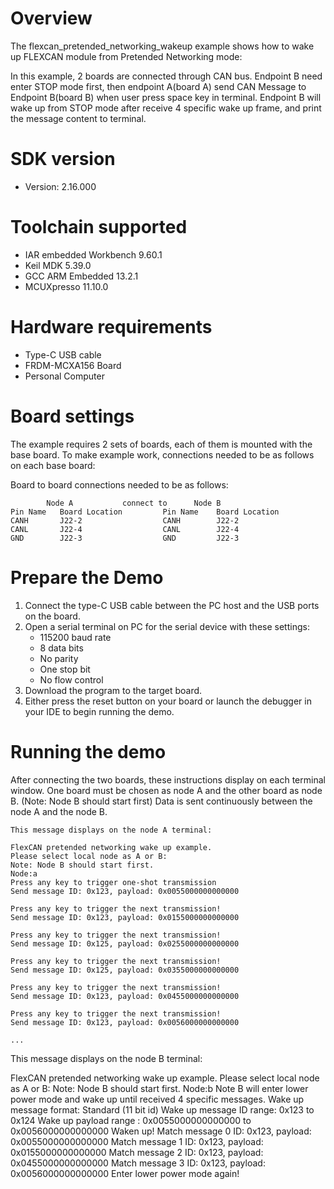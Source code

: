 Overview
========
The flexcan_pretended_networking_wakeup example shows how to wake up FLEXCAN module from Pretended Networking mode:

In this example, 2 boards are connected through CAN bus. Endpoint B need enter STOP mode first, then endpoint A(board A) send CAN Message to Endpoint B(board B)
when user press space key in terminal. Endpoint B will wake up from STOP mode after receive 4 specific wake up frame, and print
the message content to terminal.

SDK version
===========
- Version: 2.16.000

Toolchain supported
===================
- IAR embedded Workbench  9.60.1
- Keil MDK  5.39.0
- GCC ARM Embedded  13.2.1
- MCUXpresso  11.10.0

Hardware requirements
=====================
- Type-C USB cable
- FRDM-MCXA156 Board
- Personal Computer

Board settings
==============
The example requires 2 sets of boards, each of them is mounted with the base board.
To make example work, connections needed to be as follows on each base board:

Board to board connections needed to be as follows:

~~~~~~~~~~~~~~~~~~~~~~~~~~~~~~~~~~~~~~~~~~~~~~~~~~~~~~~~~~~~
        Node A           connect to      Node B
Pin Name   Board Location         Pin Name    Board Location
CANH       J22-2                  CANH        J22-2
CANL       J22-4                  CANL        J22-4
GND        J22-3                  GND         J22-3
~~~~~~~~~~~~~~~~~~~~~~~~~~~~~~~~~~~~~~~~~~~~~~~~~~~~~~~~~~~~

Prepare the Demo
================
1. Connect the type-C USB cable between the PC host and the USB ports on the board.
2. Open a serial terminal on PC for the serial device with these settings:
    - 115200 baud rate
    - 8 data bits
    - No parity
    - One stop bit
    - No flow control
3. Download the program to the target board.
4. Either press the reset button on your board or launch the debugger in your IDE to begin running
   the demo.

Running the demo
================
After connecting the two boards, these instructions display on each terminal window.
One board must be chosen as node A and the other board as node B. (Note: Node B should start first)
Data is sent continuously between the node A and the node B.

~~~~~~~~~~~~~~~~~~~~~
This message displays on the node A terminal:

FlexCAN pretended networking wake up example.
Please select local node as A or B:
Note: Node B should start first.
Node:a
Press any key to trigger one-shot transmission
Send message ID: 0x123, payload: 0x0055000000000000

Press any key to trigger the next transmission!
Send message ID: 0x123, payload: 0x0155000000000000

Press any key to trigger the next transmission!
Send message ID: 0x125, payload: 0x0255000000000000

Press any key to trigger the next transmission!
Send message ID: 0x125, payload: 0x0355000000000000

Press any key to trigger the next transmission!
Send message ID: 0x123, payload: 0x0455000000000000

Press any key to trigger the next transmission!
Send message ID: 0x123, payload: 0x0056000000000000

...

~~~~~~~~~~~~~~~~~~~~~

This message displays on the node B terminal:

FlexCAN pretended networking wake up example.
Please select local node as A or B:
Note: Node B should start first.
Node:b
Note B will enter lower power mode and wake up until received 4 specific messages.
Wake up message format: Standard (11 bit id)
Wake up message ID range: 0x123 to 0x124
Wake up payload range : 0x0055000000000000 to 0x0056000000000000
Waken up!
Match message 0 ID: 0x123, payload: 0x0055000000000000
Match message 1 ID: 0x123, payload: 0x0155000000000000
Match message 2 ID: 0x123, payload: 0x0455000000000000
Match message 3 ID: 0x123, payload: 0x0056000000000000
Enter lower power mode again!

~~~~~~~~~~~~~~~~~~~~~
